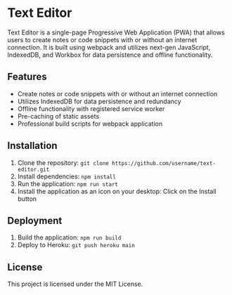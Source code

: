 # Text Editor
Text Editor is a single-page Progressive Web Application (PWA) that allows users to create notes or code snippets with or without an internet connection. It is built using webpack and utilizes next-gen JavaScript, IndexedDB, and Workbox for data persistence and offline functionality.

## Features
* Create notes or code snippets with or without an internet connection
* Utilizes IndexedDB for data persistence and redundancy
* Offline functionality with registered service worker
* Pre-caching of static assets
* Professional build scripts for webpack application

## Installation
1. Clone the repository: `git clone https://github.com/username/text-editor.git`
2. Install dependencies: `npm install`
3. Run the application: `npm run start`
4. Install the application as an icon on your desktop: Click on the Install button

## Deployment
1. Build the application: `npm run build`
2. Deploy to Heroku: `git push heroku main`

## License
This project is licensed under the MIT License.